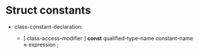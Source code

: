 

Struct constants
================

-   class-constant-declaration:

    -   [ class-access-modifier ] **const** qualified-type-name
        constant-name **=** expression ;

